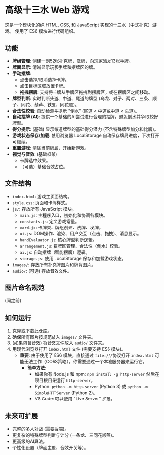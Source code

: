 # 高级十三水 Web 游戏

这是一个模块化的纯 HTML, CSS, 和 JavaScript 实现的十三水（中式扑克）游戏。
使用了 ES6 模块进行代码组织。

## 功能
- **牌组管理**: 创建一副52张扑克牌，洗牌，向玩家派发13张手牌。
- **牌面显示**: 清晰显示玩家手牌和摆牌区的牌。
- **手动摆牌**:
    - 点击选择/取消选择卡牌。
    - 点击目标区域放置卡牌。
    - **拖拽摆牌**: 支持将卡牌从手牌区拖拽到摆牌区，或在摆牌区之间移动。
- **牌型判断**: 实时判断头道、中道、尾道的牌型 (乌龙、对子、两对、三条、顺子、同花、葫芦、铁支、同花顺)。
- **合法性校验**: 自动检测并提示 "倒水" (尾道 < 中道或中道 < 头道)。
- **自动摆牌 (AI)**: 提供一个基础的AI尝试进行合理的摆牌，避免倒水并争取较好牌型。
- **得分提示**: (基础) 显示每道牌型的基础得分潜力 (不含特殊牌型加分和比牌)。
- **游戏状态保存/加载**: 使用浏览器 LocalStorage 自动保存牌局进度，下次打开可继续。
- **重置游戏**: 清除当前牌局，开始新游戏。
- **视觉与音效**: (基础框架)
    - 卡牌选中效果。
    - （可选）基础音效占位。

## 文件结构
- `index.html`: 游戏主页面结构。
- `style.css`: 页面和卡牌样式。
- `js/`: 存放所有 JavaScript 模块。
  - `main.js`: 主程序入口，初始化和协调各模块。
  - `constants.js`: 定义游戏常量。
  - `card.js`: 卡牌类、牌组创建、洗牌、发牌。
  - `ui.js`: DOM操作、渲染、用户交互（点击、拖拽）、消息显示。
  - `handEvaluator.js`: 核心牌型判断逻辑。
  - `arrangement.js`: 摆牌区管理、合法性（倒水）校验。
  - `ai.js`: 自动摆牌（智能摆牌）逻辑。
  - `storage.js`: 使用 LocalStorage 保存和加载游戏状态。
- `images/`: 存放所有扑克牌图片和牌背图片。
- `audio/`: (可选) 存放音效文件。

## 图片命名规范
(同之前)

## 如何运行
1. 克隆或下载此仓库。
2. 确保所有图片按规范放入 `images/` 文件夹。
3. (如果包含音效) 将音效文件放入 `audio/` 文件夹。
4. 用现代浏览器打开 `index.html` 文件 (需要支持 ES6 模块)。
   - **重要**: 由于使用了 ES6 模块，直接通过 `file:///`协议打开 `index.html` 可能无法工作（CORS策略）。你需要通过一个本地服务器来运行它。
     - **简单方法**:
       - 如果你有 Node.js 和 npm: `npm install -g http-server` 然后在项目根目录运行 `http-server`。
       - Python: `python -m http.server` (Python 3) 或 `python -m SimpleHTTPServer` (Python 2)。
       - VS Code: 可以使用 "Live Server" 扩展。

## 未来可扩展
- 完整的多人对战 (需要后端)。
- 更复杂的特殊牌型判断与计分 (一条龙、三同花顺等)。
- 更高级的AI算法。
- 个性化设置（牌面主题、音效开关等）。
